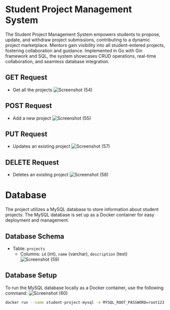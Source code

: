 # Student Project Management System

The Student Project Management System empowers students to propose, update, and withdraw project submissions, contributing to a dynamic project marketplace. Mentors gain visibility into all student-entered projects, fostering collaboration and guidance. Implemented in Go with Gin framework and SQL, the system showcases CRUD operations, real-time collaboration, and seamless database integration.

## GET Request
- Get all the projects
![Screenshot (54)](https://github.com/KRG17/zopsmart_go_prj/assets/109519365/2c857c84-78a7-4187-8a43-f4e8a4aaca97)

## POST Request
- Add a new project
![Screenshot (55)](https://github.com/KRG17/zopsmart_go_prj/assets/109519365/bf3d7ff1-1b26-42ad-8261-c218b8be34f5)

## PUT Request
- Updates an existing project 
![Screenshot (57)](https://github.com/KRG17/zopsmart_go_prj/assets/109519365/0856901a-ac23-461c-96b7-5d76bc63ac4b)

## DELETE Request
- Deletes an existing project
![Screenshot (58)](https://github.com/KRG17/zopsmart_go_prj/assets/109519365/e1855310-f7e9-4eb1-ac26-50f88c901faa)

# Database

The project utilizes a MySQL database to store information about student projects. The MySQL database is set up as a Docker container for easy deployment and management.

## Database Schema

- Table: `projects`
  - Columns: `id` (int), `name` (varchar), `description` (text)
![Screenshot (59)](https://github.com/KRG17/zopsmart_go_prj/assets/109519365/d68758bb-1dc6-49c1-8bff-c2f1b02e0dda)


## Database Setup

To run the MySQL database locally as a Docker container, use the following command:
![Screenshot (60)](https://github.com/KRG17/zopsmart_go_prj/assets/109519365/07fd2a83-d48d-4755-a8ce-a51a3835bcf8)

```bash
docker run --name student-project-mysql -e MYSQL_ROOT_PASSWORD=root123 -e MYSQL_DATABASE=student_project_db -p 3306:3306 -d mysql:8.0.30




